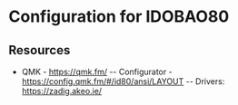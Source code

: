 # Configuration for IDOBAO80
## Resources
- QMK - https://qmk.fm/
-- Configurator - https://config.qmk.fm/#/id80/ansi/LAYOUT
-- Drivers: https://zadig.akeo.ie/